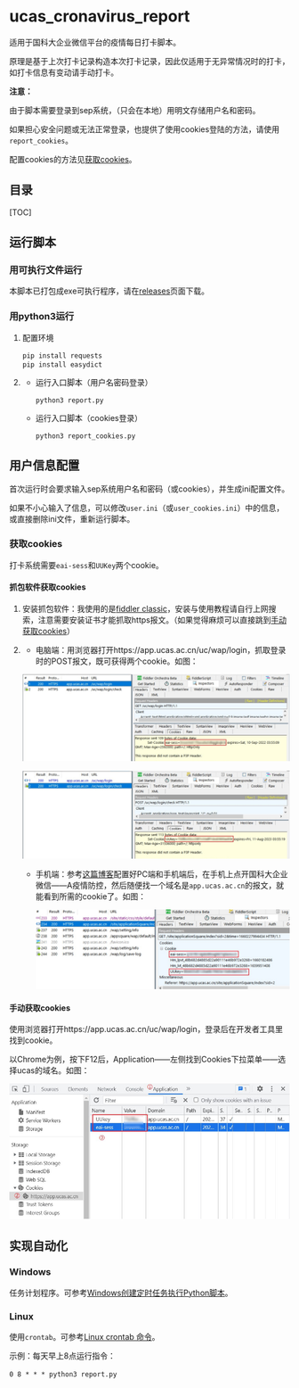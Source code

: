 # ucas_cronavirus_report

适用于国科大企业微信平台的疫情每日打卡脚本。

原理是基于上次打卡记录构造本次打卡记录，因此仅适用于无异常情况时的打卡，如打卡信息有变动请手动打卡。

**注意：**

由于脚本需要登录到sep系统，（只会在本地）用明文存储用户名和密码。

如果担心安全问题或无法正常登录，也提供了使用cookies登陆的方法，请使用`report_cookies`。

配置cookies的方法见[获取cookies](#获取cookies)。

## 目录

[TOC]

## 运行脚本

### 用可执行文件运行

本脚本已打包成exe可执行程序，请在[releases](https://github.com/barryZZJ/ucas_cronavirus_report/releases)页面下载。

### 用python3运行
1. 配置环境

   ```
   pip install requests
   pip install easydict
   ```

2. - 运行入口脚本（用户名密码登录）

     ```
     python3 report.py
     ```

   - 运行入口脚本（cookies登录）

     ```
     python3 report_cookies.py
     ```

## 用户信息配置

首次运行时会要求输入sep系统用户名和密码（或cookies），并生成ini配置文件。

如果不小心输入了信息，可以修改`user.ini`（或`user_cookies.ini`）中的信息，或直接删除ini文件，重新运行脚本。

### 获取cookies

打卡系统需要`eai-sess`和`UUKey`两个cookie。

#### 抓包软件获取cookies

1. 安装抓包软件：我使用的是[fiddler classic](https://www.telerik.com/fiddler)，安装与使用教程请自行上网搜索，注意需要安装证书才能抓取https报文。（如果觉得麻烦可以直接跳到[手动获取cookies](#手动获取cookies)）

2. - 电脑端：用浏览器打开https://app.ucas.ac.cn/uc/wap/login，抓取登录时的POST报文，既可获得两个cookie。如图：

   ![eai-sess](./README.assets/cookies_pc1.jpg)

   ![UUKey](./README.assets/cookies_pc2.jpg)

   - 手机端：参考[这篇博客](https://www.cnblogs.com/mmz-tester/p/11125007.html)配置好PC端和手机端后，在手机上点开国科大企业微信——A疫情防控，然后随便找一个域名是`app.ucas.ac.cn`的报文，就能看到所需的cookie了。如图：

     ![cookies_phone](./README.assets/cookies_phone.jpg)


#### 手动获取cookies
使用浏览器打开https://app.ucas.ac.cn/uc/wap/login，登录后在开发者工具里找到cookie。

以Chrome为例，按下F12后，Application——左侧找到Cookies下拉菜单——选择ucas的域名。如图：

![cookies_browser](./README.assets/cookies_browser.jpg)


## 实现自动化
### Windows
任务计划程序。可参考[Windows创建定时任务执行Python脚本](https://blog.csdn.net/u012849872/article/details/82719372)。

### Linux
使用`crontab`。可参考[Linux crontab 命令](https://www.runoob.com/linux/linux-comm-crontab.html)。

示例：每天早上8点运行指令：

`0 8 * * * python3 report.py`
